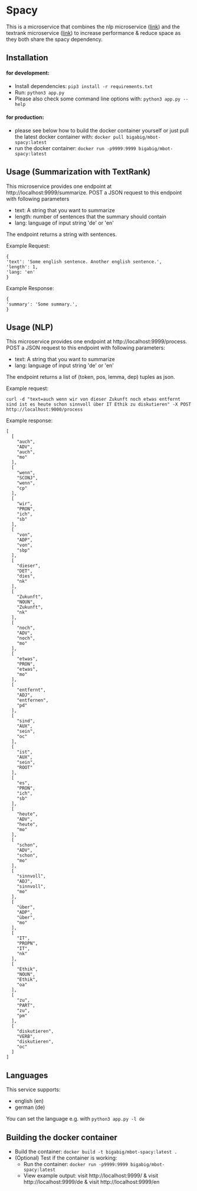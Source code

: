 # Spacy
This is a microservice that combines the nlp microservice ([link](../nlp)) and the textrank microservice ([link](../textrank)) to increase performance & reduce space as they both share the spacy dependency.

## Installation

#### for development: 
- Install dependencies: `pip3 install -r requirements.txt`
- Run: `python3 app.py`
- Please also check some command line options with: `python3 app.py --help`

#### for production: 
- please see below how to build the docker container yourself or just pull the latest docker container with: `docker pull bigabig/mbot-spacy:latest`
- run the docker container: `docker run -p9999:9999 bigabig/mbot-spacy:latest`

## Usage (Summarization with TextRank)
This microservice provides one endpoint at http://localhost:9999/summarize.
POST a JSON request to this endpoint with following parameters
- text: A string that you want to summarize
- length: number of sentences that the summary should contain
- lang: language of input string 'de' or 'en'

The endpoint returns a string with <length> sentences.

Example Request:
```
{
'text': 'Some english sentence. Another english sentence.',
'length': 1,
'lang: 'en'
}
```

Example Response:
```
{
'summary': 'Some summary.',
}
```

## Usage (NLP)
This microservice provides one endpoint at http://localhost:9999/process.
POST a JSON request to this endpoint with following parameters:
- text: A string that you want to summarize
- lang: language of input string 'de' or 'en'

The endpoint returns a list of (token, pos, lemma, dep) tuples as json.

Example request:
```
curl -d "text=auch wenn wir von dieser Zukunft noch etwas entfernt sind ist es heute schon sinnvoll über IT Ethik zu diskutieren" -X POST http://localhost:9000/process
```

Example response:
```
[
  [
    "auch",
    "ADV",
    "auch",
    "mo"
  ],
  [
    "wenn",
    "SCONJ",
    "wenn",
    "cp"
  ],
  [
    "wir",
    "PRON",
    "ich",
    "sb"
  ],
  [
    "von",
    "ADP",
    "von",
    "sbp"
  ],
  [
    "dieser",
    "DET",
    "dies",
    "nk"
  ],
  [
    "Zukunft",
    "NOUN",
    "Zukunft",
    "nk"
  ],
  [
    "noch",
    "ADV",
    "noch",
    "mo"
  ],
  [
    "etwas",
    "PRON",
    "etwas",
    "mo"
  ],
  [
    "entfernt",
    "ADJ",
    "entfernen",
    "pd"
  ],
  [
    "sind",
    "AUX",
    "sein",
    "oc"
  ],
  [
    "ist",
    "AUX",
    "sein",
    "ROOT"
  ],
  [
    "es",
    "PRON",
    "ich",
    "sb"
  ],
  [
    "heute",
    "ADV",
    "heute",
    "mo"
  ],
  [
    "schon",
    "ADV",
    "schon",
    "mo"
  ],
  [
    "sinnvoll",
    "ADJ",
    "sinnvoll",
    "mo"
  ],
  [
    "über",
    "ADP",
    "über",
    "mo"
  ],
  [
    "IT",
    "PROPN",
    "IT",
    "nk"
  ],
  [
    "Ethik",
    "NOUN",
    "Ethik",
    "oa"
  ],
  [
    "zu",
    "PART",
    "zu",
    "pm"
  ],
  [
    "diskutieren",
    "VERB",
    "diskutieren",
    "oc"
  ]
]
```

## Languages
This service supports:
- english (en)
- german (de)

You can set the language e.g. with `python3 app.py -l de`

## Building the docker container
- Build the container: `docker build -t bigabig/mbot-spacy:latest .`
- (Optional) Test if the container is working:
  - Run the container: `docker run -p9999:9999 bigabig/mbot-spacy:latest`
  - View example output: visit http://localhost:9999/ & visit http://localhost:9999/de & visit http://localhost:9999/en 
